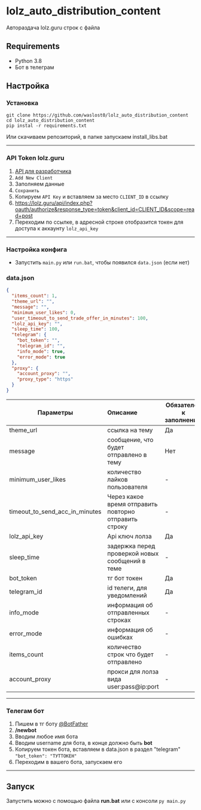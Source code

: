 # lolz_auto_distribution_content

Автораздача lolz.guru строк с файла


[comment]: <> (<img src="https://i.imgur.com/9i8EX9V.png" alt="image" height="700"></img>)

## Requirements

- Python 3.8
- Бот в телеграм

## Настройка

### Установка

```shell
git clone https://github.com/waslost0/lolz_auto_distribution_content
cd lolz_auto_distribution_content
pip instal -r requirements.txt
```

Или скачиваем репозиторий, в папке запускаем install_libs.bat

---

### API Token lolz.guru

1) [API для разработчика](https://lolz.guru/account/api)
2) `Add New Client`
3) Заполняем данные
4) `Сохранить`
5) Копируем `API Key` и вставляем за место `CLIENT_ID` в ссылку
6) https://lolz.guru/api/index.php?oauth/authorize&response_type=token&client_id=CLIENT_ID&scope=read+post
7) Переходим по ссылке, в адресной строке отобразится токен для доступа к аккаунту `lolz_api_key`

---

### Настройка конфига

- Запустить `main.py` или `run.bat`, чтобы появился `data.json` (если нет)

### data.json

```json
{
  "items_count": 1,
  "theme_url": "",
  "message": "",
  "minimum_user_likes": 0,
  "user_timeout_to_send_trade_offer_in_minutes": 100,
  "lolz_api_key": "",
  "sleep_time": 100,
  "telegram": {
    "bot_token": "",
    "telegram_id": "",
    "info_mode": true,
    "error_mode": true
  },
  "proxy": {
    "account_proxy": "",
    "proxy_type": "https"
  }
}
```

| Параметры                      |Описание       |Обязателен к заполнению|
| -------------------------------|:----------------------------------------------------------|---|
| theme_url                      | ссылка на тему                                            |Да |
| message                        | сообщение, что будет отправлено в тему                    |Нет|
| minimum_user_likes             | количество лайков пользователя                            | - |
| timeout_to_send_acc_in_minutes | Через какое время отправить повторно отправить строку     | - |
| lolz_api_key                   | Api ключ лолза                                            |Да |
| sleep_time                     | задержка перед проверкой новых сообщений в теме           | - |
| bot_token                      | тг бот токен                                              |Да |
| telegram_id                    | id телеги, для уведомлений                                |Да |
| info_mode                      | информация об отправленных строках                        | - |
| error_mode                     | информация об ошибках                                     | - |
| items_count                    | количество строк что будет отправлено                     | - |
| account_proxy                  | прокси для лолза вида user:pass@ip:port                   | - |

---

### Телегам бот

1) Пишем в тг боту [@BotFather](https://t.me/botfather)
2) **/newbot**
3) Вводим любое имя бота
4) Вводим username для бота, в конце должно быть **bot**
5) Копируем токен бота, вставляем в data.json в раздел "telegram" ```"bot_token": "ТУТТОКЕН"```
6) Переходим в вашего бота, запускаем его

---

## Запуск

Запустить можно с помощью файла **run.bat** или с консоли `py main.py`






